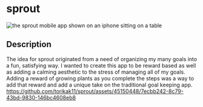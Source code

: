 # sprout
![the sprout mobile app shown on an iphone sitting on a table](https://toriadev-portfolio.s3.us-west-2.amazonaws.com/projects/sprout-02.png)
## Description
The idea for sprout originated from a need of organizing my many goals into a fun, satisfying way. I wanted to create this app to be reward based as well as adding a calming aesthetic to the stress of managing all of my goals. Adding a reward of growing plants as you complete the steps was a way to add that reward and add a unique take on the traditional goal keeping app.
https://github.com/torikak11/sprout/assets/45150448/7ecbb242-8c79-43bd-9830-146bc4608eb8
